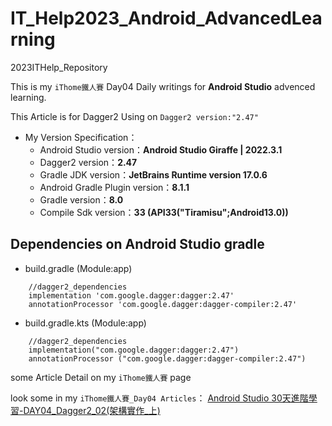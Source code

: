 # IT_Help2023_Android_AdvancedLearning
2023ITHelp_Repository

This is my `iThome鐵人賽` Day04 Daily writings for **Android Studio** advenced learning.

This Article is for Dagger2 Using on `Dagger2 version:"2.47"`
- My Version Specification：
    - Android Studio version：**Android Studio Giraffe | 2022.3.1**
    - Dagger2 version：**2.47**
    - Gradle JDK version：**JetBrains Runtime version 17.0.6**
    - Android Gradle Plugin version：**8.1.1**
    - Gradle version：**8.0**
    - Compile Sdk version：**33 (API33("Tiramisu";Android13.0))**
## Dependencies on Android Studio gradle
- build.gradle (Module:app)
```gradle=
    //dagger2_dependencies
    implementation 'com.google.dagger:dagger:2.47'
    annotationProcessor 'com.google.dagger:dagger-compiler:2.47'
```
- build.gradle.kts (Module:app)
```gradel=
    //dagger2_dependencies
    implementation("com.google.dagger:dagger:2.47")
    annotationProcessor ("com.google.dagger:dagger-compiler:2.47")
```
some Article Detail on my `iThome鐵人賽` page

look some in my `iThome鐵人賽_Day04 Articles`： [Android Studio 30天進階學習-DAY04_Dagger2_02(架構實作_上)](https://ithelp.ithome.com.tw/articles/10318003)
